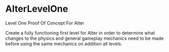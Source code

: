 # AlterLevelOne
Level One Proof Of Concept For Alter

Create a fully functioning first level for Alter in order to determine what changes to the physics and general gameplay
mechanics need to be made before using the same mechanics on addition all levels.
